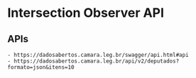 # Intersection Observer API

## APIs

    - https://dadosabertos.camara.leg.br/swagger/api.html#api
    - https://dadosabertos.camara.leg.br/api/v2/deputados?formato=json&itens=10

